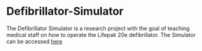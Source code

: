 # Defibrillator-Simulator

The Defibrillator Simulator is a research project with the goal of teaching medical staff on how to operate the Lifepak 20e defibrillator.
The Simulator can be accessed [here](http://joshferge.github.com/Defibrillator-Simulator)
